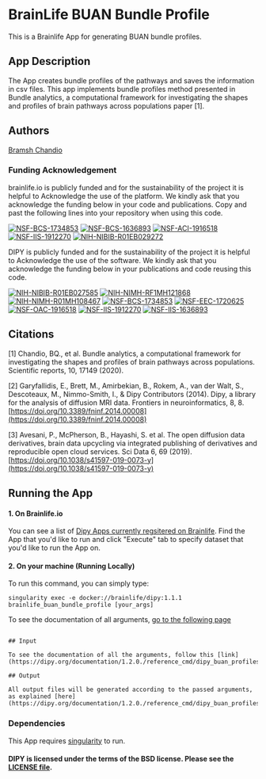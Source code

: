 # BrainLife BUAN Bundle Profile

This is a Brainlife App for generating BUAN bundle profiles. 

## App Description

 The App creates bundle profiles of the pathways and saves the information in csv files. This app implements bundle profiles method presented in Bundle analytics, a computational framework for investigating the shapes and profiles of brain pathways across populations paper [1].

## Authors

[Bramsh Chandio](https://github.com/BramshQamar)

### Funding Acknowledgement
brainlife.io is publicly funded and for the sustainability of the project it is helpful to Acknowledge the use of the platform. We kindly ask that you acknowledge the funding below in your code and publications. Copy and past the following lines into your repository when using this code.

[![NSF-BCS-1734853](https://img.shields.io/badge/NSF_BCS-1734853-blue.svg)](https://nsf.gov/awardsearch/showAward?AWD_ID=1734853)
[![NSF-BCS-1636893](https://img.shields.io/badge/NSF_BCS-1636893-blue.svg)](https://nsf.gov/awardsearch/showAward?AWD_ID=1636893)
[![NSF-ACI-1916518](https://img.shields.io/badge/NSF_ACI-1916518-blue.svg)](https://nsf.gov/awardsearch/showAward?AWD_ID=1916518)
[![NSF-IIS-1912270](https://img.shields.io/badge/NSF_IIS-1912270-blue.svg)](https://nsf.gov/awardsearch/showAward?AWD_ID=1912270)
[![NIH-NIBIB-R01EB029272](https://img.shields.io/badge/NIH_NIBIB-R01EB029272-green.svg)](https://grantome.com/grant/NIH/R01-EB029272-01)

DIPY is publicly funded and for the sustainability of the project it is helpful to Acknowledge the use of the software. We kindly ask that you acknowledge the funding below in your publications and code reusing this code.

[![NIH-NIBIB-R01EB027585](https://img.shields.io/badge/NIH_NIBIB-R01EB027585-green.svg)](https://grantome.com/grant/NIH/R01-EB027585-01)
[![NIH-NIMH-RF1MH121868](https://img.shields.io/badge/NIH_NIMH-RF1MH121868-green.svg)](https://grantome.com/grant/NIH/RF1-MH121868-01)
[![NIH-NIMH-R01MH108467](https://img.shields.io/badge/NIH_NIMH-R01MH108467-green.svg)](https://grantome.com/grant/NIH/R01-MH108467-01)
[![NSF-BCS-1734853](https://img.shields.io/badge/NSF_BCS-1734853-blue.svg)](https://nsf.gov/awardsearch/showAward?AWD_ID=1734853)
[![NSF-EEC-1720625](https://img.shields.io/badge/NSF_BCS-1720625-blue.svg)](https://nsf.gov/awardsearch/showAward?AWD_ID=1720625)
[![NSF-OAC-1916518](https://img.shields.io/badge/NSF_OAC-1916518-blue.svg)](https://nsf.gov/awardsearch/showAward?AWD_ID=1916518)
[![NSF-IIS-1912270](https://img.shields.io/badge/NSF_IIS-1912270-blue.svg)](https://nsf.gov/awardsearch/showAward?AWD_ID=1912270)
[![NSF-IIS-1636893](https://img.shields.io/badge/NSF_IIS-1636893-blue.svg)](https://nsf.gov/awardsearch/showAward?AWD_ID=1636893)

## Citations

[1] Chandio, BQ., et al. Bundle analytics, a computational framework for investigating the shapes and profiles of brain pathways across populations. Scientific reports,  10, 17149 (2020).

[2] Garyfallidis, E., Brett, M., Amirbekian, B., Rokem, A., van der Walt, S., Descoteaux, M., Nimmo-Smith, I., & Dipy Contributors (2014). Dipy, a library for the analysis of diffusion MRI data. Frontiers in neuroinformatics, 8, 8. [https://doi.org/10.3389/fninf.2014.00008](https://doi.org/10.3389/fninf.2014.00008)

[3] Avesani, P., McPherson, B., Hayashi, S. et al. The open diffusion data derivatives, brain data upcycling via integrated publishing of derivatives and reproducible open cloud services. Sci Data 6, 69 (2019). [https://doi.org/10.1038/s41597-019-0073-y](https://doi.org/10.1038/s41597-019-0073-y)

## Running the App

#### 1. On Brainlife.io

You can see a list of [Dipy Apps currently regsitered on Brainlife](https://brainlife.io/apps#dipy). Find the App that you'd like to run and click "Execute" tab to specify dataset that you'd like to run the App on.

#### 2. On  your machine (Running Locally)

To run this command, you can simply type:

`singularity exec -e docker://brainlife/dipy:1.1.1 brainlife_buan_bundle_profile [your_args]`

To see the documentation of all arguments, [go to the following page](https://dipy.org/documentation/1.2.0./interfaces/buan_flow/)
```

## Input

To see the documentation of all the arguments, follow this [link](https://dipy.org/documentation/1.2.0./reference_cmd/dipy_buan_profiles/).

## Output

All output files will be generated according to the passed arguments, as explained [here](https://dipy.org/documentation/1.2.0./reference_cmd/dipy_buan_profiles/).
```
### Dependencies

This App requires [singularity](https://www.sylabs.io/singularity/) to run.

#### DIPY is licensed under the terms of the BSD license. Please see the [LICENSE file](https://github.com/dipy/dipy/blob/master/LICENSE).
